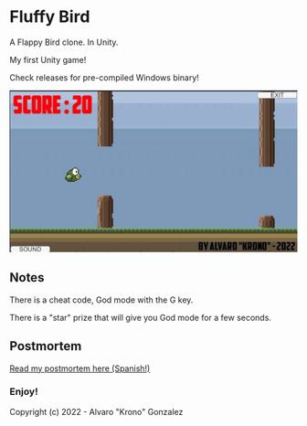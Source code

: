 # Fluffy Bird

A Flappy Bird clone. In Unity.

My first Unity game! 

Check releases for pre-compiled Windows binary!

![Screenshoot](screenshoot_gameplay.jpg)

## Notes

There is a cheat code, God mode with the G key.

There is a "star" prize that will give you God mode for a few seconds.

## Postmortem

[Read my postmortem here (Spanish!)](POSTMORTEM.md)

### Enjoy!

Copyright (c) 2022 - Alvaro "Krono" Gonzalez

